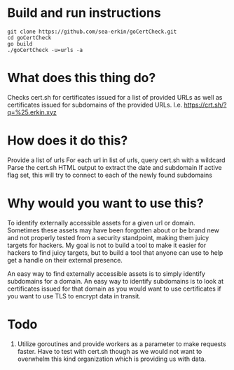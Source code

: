 # Build and run instructions

```
git clone https://github.com/sea-erkin/goCertCheck.git
cd goCertCheck
go build
./goCertCheck -u=urls -a
```

# What does this thing do?

Checks cert.sh for certificates issued for a list of provided URLs as well as certificates issued for subdomains of the provided URLs. I.e. https://crt.sh/?q=%25.erkin.xyz

# How does it do this?

Provide a list of urls
For each url in list of urls, query cert.sh with a wildcard
Parse the cert.sh HTML output to extract the date and subdomain
If active flag set, this will try to connect to each of the newly found subdomains

# Why would you want to use this?

To identify externally accessible assets for a given url or domain. Sometimes these assets may have been forgotten about or be brand new and not properly tested from a security standpoint, making them juicy targets for hackers. My goal is not to build a tool to make it easier for hackers to find juicy targets, but to build a tool that anyone can use to help get a handle on their external presence.

An easy way to find externally accessible assets is to simply identify subdomains for a domain. An easy way to identify subdomains is to look at certificates issued for that domain as you would want to use certificates if you want to use TLS to encrypt data in transit.

# Todo

1. Utilize goroutines and provide workers as a parameter to make requests faster. Have to test with cert.sh though as we would not want to overwhelm this kind organization which is providing us with data.
